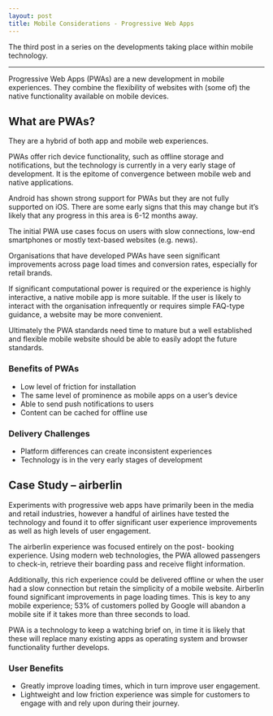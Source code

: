 ```yaml
---
layout: post
title: Mobile Considerations - Progressive Web Apps
---
```


The third post in a series on the developments taking place within mobile technology.

---

Progressive Web Apps (PWAs) are a new development in mobile experiences. They combine the flexibility of websites with (some of) the native functionality available on mobile devices.

## What are PWAs? 

They are a hybrid of both app and mobile web experiences.

PWAs offer rich device functionality, such as offline storage and notifications, but the technology is currently in a very early stage of development. It is the epitome of convergence between mobile web and native applications.

Android has shown strong support for PWAs but they are not fully supported on iOS. There are some early signs that this may change but it’s likely that any progress in this area is 6-12 months away.

The initial PWA use cases focus on users with slow connections, low-end smartphones or mostly text-based websites (e.g. news).

Organisations that have developed PWAs have seen significant improvements across page load times and conversion rates, especially for retail brands.

If significant computational power is required or the experience is highly interactive, a native mobile app is more suitable. If the user is likely to interact with the organisation infrequently or requires simple FAQ-type guidance, a website may be more convenient.

Ultimately the PWA standards need time to mature but a well established and flexible mobile website should be able to easily adopt the future standards.

### Benefits of PWAs
- Low level of friction for installation
- The same level of prominence as mobile apps on a user’s device
- Able to send push notifications to users
- Content can be cached for offline use

### Delivery Challenges
- Platform differences can create inconsistent experiences
- Technology is in the very early stages of development

## Case Study – airberlin

Experiments with progressive web apps have primarily been in the media and retail industries, however a handful of airlines have tested the technology and found it to offer significant user experience improvements as well as high levels of user engagement.

The airberlin experience was focused entirely on the post- booking experience. Using modern web technologies, the PWA allowed passengers to check-in, retrieve their boarding pass and receive flight information.

Additionally, this rich experience could be delivered offline or when the user had a slow connection but retain the simplicity of a mobile website. Airberlin found significant improvements in page loading times. This is key to any mobile experience; 53% of customers polled by Google will abandon a mobile site if it takes more than three seconds to load.

PWA is a technology to keep a watching brief on, in time it is likely that these will replace many existing apps as operating system and browser functionality further develops.

### User Benefits
- Greatly improve loading times, which in turn improve user engagement.
- Lightweight and low friction experience was simple for customers to engage with and rely upon during their journey.